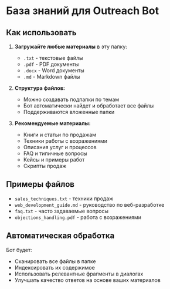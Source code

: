 # База знаний для Outreach Bot

## Как использовать

1. **Загружайте любые материалы** в эту папку:
   - `.txt` - текстовые файлы
   - `.pdf` - PDF документы
   - `.docx` - Word документы
   - `.md` - Markdown файлы

2. **Структура файлов:**
   - Можно создавать подпапки по темам
   - Бот автоматически найдет и обработает все файлы
   - Поддерживаются вложенные папки

3. **Рекомендуемые материалы:**
   - Книги и статьи по продажам
   - Техники работы с возражениями
   - Описания услуг и процессов
   - FAQ и типичные вопросы
   - Кейсы и примеры работ
   - Скрипты продаж

## Примеры файлов

- `sales_techniques.txt` - техники продаж
- `web_development_guide.md` - руководство по веб-разработке
- `faq.txt` - часто задаваемые вопросы
- `objections_handling.pdf` - работа с возражениями

## Автоматическая обработка

Бот будет:
- Сканировать все файлы в папке
- Индексировать их содержимое
- Использовать релевантные фрагменты в диалогах
- Улучшать качество ответов на основе ваших материалов 